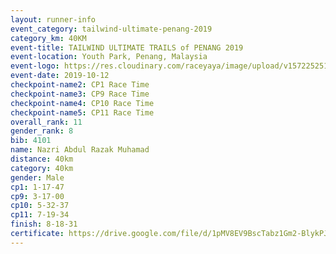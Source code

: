 ```yaml
---
layout: runner-info 
event_category: tailwind-ultimate-penang-2019 
category_km: 40KM 
event-title: TAILWIND ULTIMATE TRAILS of PENANG 2019 
event-location: Youth Park, Penang, Malaysia 
event-logo: https://res.cloudinary.com/raceyaya/image/upload/v1572252513/logo/utop-2019_h9tzys.jpg 
event-date: 2019-10-12 
checkpoint-name2: CP1 Race Time 
checkpoint-name3: CP9 Race Time 
checkpoint-name4: CP10 Race Time 
checkpoint-name5: CP11 Race Time 
overall_rank: 11
gender_rank: 8
bib: 4101
name: Nazri Abdul Razak Muhamad
distance: 40km
category: 40km
gender: Male
cp1: 1-17-47
cp9: 3-17-00
cp10: 5-32-37
cp11: 7-19-34
finish: 8-18-31
certificate: https://drive.google.com/file/d/1pMV8EV9BscTabz1Gm2-BlykPJVZkQjYm/view?usp=sharing
---
```

